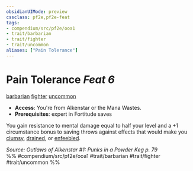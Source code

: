 ```yaml
---
obsidianUIMode: preview
cssclass: pf2e,pf2e-feat
tags:
- compendium/src/pf2e/ooa1
- trait/barbarian
- trait/fighter
- trait/uncommon
aliases: ["Pain Tolerance"]
---
```

# Pain Tolerance  *Feat 6*  
[barbarian](../../rules/traits/barbarian.md)  [fighter](../../rules/traits/fighter.md)  [uncommon](../../rules/traits/uncommon.md)  

- **Access**: You're from Alkenstar or the Mana Wastes.
- **Prerequisites**: expert in Fortitude saves

You gain resistance to mental damage equal to half your level and a +1 circumstance bonus to saving throws against effects that would make you [clumsy](../../rules/conditions.md#Clumsy), [drained](../../rules/conditions.md#Drained), or [enfeebled](../../rules/conditions.md#Enfeebled).

*Source: Outlaws of Alkenstar #1: Punks in a Powder Keg p. 79*  
%% #compendium/src/pf2e/ooa1 #trait/barbarian #trait/fighter #trait/uncommon %%